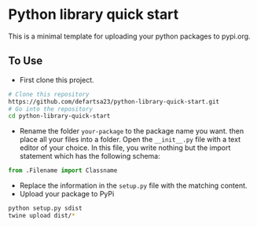 # Python library quick start
This is a minimal template for uploading your python packages to pypi.org.

## To Use
* First clone this project.
```bash
# Clone this repository
https://github.com/defartsa23/python-library-quick-start.git
# Go into the repository
cd python-library-quick-start
```
* Rename the folder `your-package` to the package name you want. then place all your files into a folder. Open the `__init__.py` file with a text editor of your choice. In this file, you write nothing but the import statement which has the following schema:
```python
from .Filename import Classname
```
* Replace the information in the `setup.py` file with the matching content.
* Upload your package to PyPi
```sh
python setup.py sdist
twine upload dist/*
```
